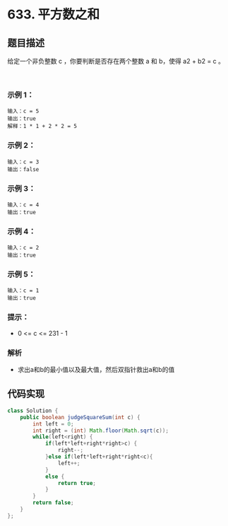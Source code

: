 # 633. 平方数之和

## 题目描述
给定一个非负整数 c ，你要判断是否存在两个整数 a 和 b，使得 a2 + b2 = c 。

 

### 示例 1：
```
输入：c = 5
输出：true
解释：1 * 1 + 2 * 2 = 5
```
### 示例 2：
```
输入：c = 3
输出：false
```
### 示例 3：
```
输入：c = 4
输出：true
```
### 示例 4：
```
输入：c = 2
输出：true
```
### 示例 5：
```
输入：c = 1
输出：true
```

### 提示：

 - 0 <= c <= 231 - 1

### 解析
 - 求出a和b的最小值以及最大值，然后双指针救出a和b的值



## 代码实现
```Java
class Solution {
    public boolean judgeSquareSum(int c) {
        int left = 0;
		int right = (int) Math.floor(Math.sqrt(c));
		while(left<right) {
			if(left*left+right*right>c) {
				right--;
			}else if(left*left+right*right<c){
				left++;
			}
			else {
				return true;
			}
		}
		return false;
    }
};
```